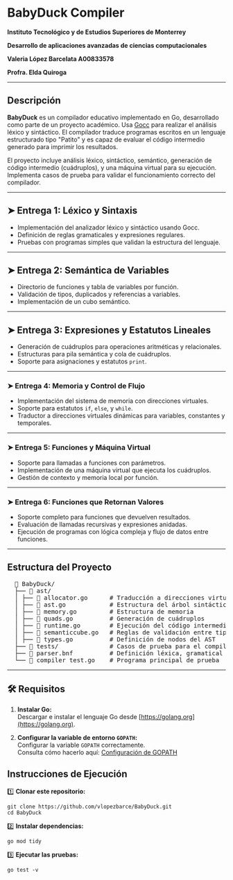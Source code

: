 # BabyDuck Compiler

**Instituto Tecnológico y de Estudios Superiores de Monterrey**

**Desarrollo de aplicaciones avanzadas de ciencias computacionales**

**Valeria López Barcelata A00833578**

**Profra. Elda Quiroga**

---

## Descripción

**BabyDuck** es un compilador educativo implementado en Go, desarrollado como parte de un proyecto académico. Usa [Gocc](https://github.com/goccmack/gocc) para realizar el análisis léxico y sintáctico. El compilador traduce programas escritos en un lenguaje estructurado tipo "Patito" y es capaz de evaluar el código intermedio generado para imprimir los resultados.

El proyecto incluye análisis léxico, sintáctico, semántico, generación de código intermedio (cuádruplos), y una máquina virtual para su ejecución. Implementa casos de prueba para validar el funcionamiento correcto del compilador.

---

## ➤ Entrega 1: Léxico y Sintaxis

- Implementación del analizador léxico y sintáctico usando Gocc.
- Definición de reglas gramaticales y expresiones regulares.
- Pruebas con programas simples que validan la estructura del lenguaje.

---

## ➤ Entrega 2: Semántica de Variables
  
- Directorio de funciones y tabla de variables por función.
- Validación de tipos, duplicados y referencias a variables.
- Implementación de un cubo semántico.

---

## ➤ Entrega 3: Expresiones y Estatutos Lineales

- Generación de cuádruplos para operaciones aritméticas y relacionales.
- Estructuras para pila semántica y cola de cuádruplos.
- Soporte para asignaciones y estatutos `print`.

---

### ➤ Entrega 4: Memoria y Control de Flujo
- Implementación del sistema de memoria con direcciones virtuales.
- Soporte para estatutos `if`, `else`, y `while`.
- Traductor a direcciones virtuales dinámicas para variables, constantes y temporales.

---

### ➤ Entrega 5: Funciones y Máquina Virtual
- Soporte para llamadas a funciones con parámetros.
- Implementación de una máquina virtual que ejecuta los cuádruplos.
- Gestión de contexto y memoria local por función.

---

### ➤ Entrega 6: Funciones que Retornan Valores
- Soporte completo para funciones que devuelven resultados.
- Evaluación de llamadas recursivas y expresiones anidadas.
- Ejecución de programas con lógica compleja y flujo de datos entre funciones.

---

## Estructura del Proyecto

<pre>
  📁 BabyDuck/
  ├── 📁 ast/ 
  │ ├── 📜 allocator.go      # Traducción a direcciones virtuales
  │ ├── 📜 ast.go            # Estructura del árbol sintáctico
  │ ├── 📜 memory.go         # Estructura de memoria
  │ ├── 📜 quads.go          # Generación de cuádruplos
  │ ├── 📜 runtime.go        # Ejecución del código intermedio
  │ ├── 📜 semanticcube.go   # Reglas de validación entre tipos
  │ ├── 📜 types.go          # Definición de nodos del AST
  ├── 📁 tests/              # Casos de prueba para el compilador
  ├── 📜 parser.bnf          # Definición léxica, gramatical y semántica del lenguaje
  └── 📜 compiler_test.go    # Programa principal de prueba
</pre>

---

## 🛠 Requisitos

1. **Instalar Go:**  
   Descargar e instalar el lenguaje Go desde [https://golang.org](https://golang.org).

2. **Configurar la variable de entorno `GOPATH`:**  
   Configurar la variable `GOPATH` correctamente.  
   Consulta cómo hacerlo aquí: [Configuración de GOPATH](https://golang.org/doc/gopath_code.html)

## Instrucciones de Ejecución  

1️⃣ **Clonar este repositorio:**  
```
git clone https://github.com/vlopezbarce/BabyDuck.git
cd BabyDuck
```
2️⃣ **Instalar dependencias:**
```
go mod tidy
```
3️⃣ **Ejecutar las pruebas:**
```
go test -v
```
